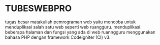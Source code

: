 # TUBESWEBPRO
tugas besar matakuliah pemrograman web yaitu mencoba untuk menduplikasi salah satu web seperti web ruangguru. menduplikasi beberapa halaman dan fungsi yang ada di web ruanngguru menggunakan bahasa PHP dengan framework Codeigniter (CI) v3. 
 
